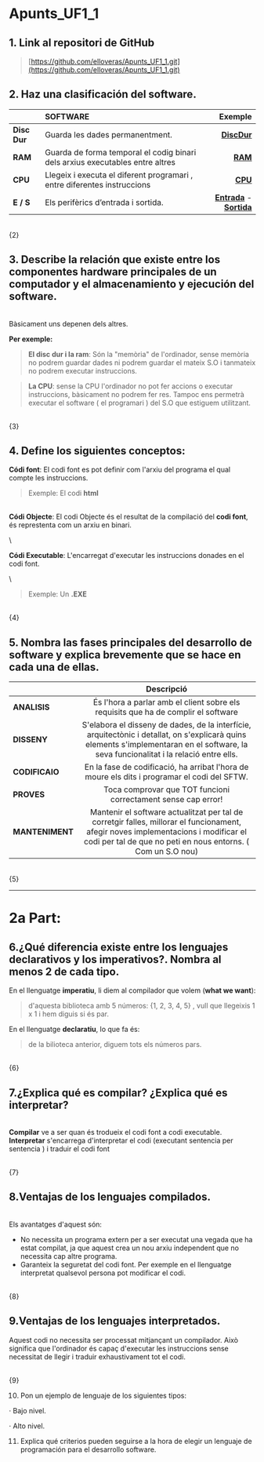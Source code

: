 # Apunts_UF1_1

  ## 1. Link al repositori de GitHub
>[https://github.com/elloveras/Apunts_UF1_1.git](https://github.com/elloveras/Apunts_UF1_1.git)



## 2. Haz una clasificación del software.  



|       | SOFTWARE | Exemple|
| :---        |    :----   |          ---: |
|  **Disc Dur**      | 	Guarda les dades permanentment.       |  [**DiscDur**](https://www.pccomponentes.com/seagate-barracuda-35-1tb-sata3)  |
| **RAM**            | 	Guarda de forma temporal el codig binari dels arxius executables entre altres        | [**RAM**](https://www.pccomponentes.com/memoria-ram-kingston-hyperx-impact-sodimm-ddr4-3200mhz-8gb-cl20)      |
|**CPU**             |Llegeix i executa el diferent programari , entre diferentes instruccions         |[**CPU**](https://www.pccomponentes.com/nox-hummer-h-212-cpu-cooler)            |
|**E / S**           |Els perifèrics d’entrada i sortida.       |[**Entrada**](https://www.pccomponentes.com/logitech-wireless-combo-mk270-teclado-inalambrico)    - [**Sortida**](https://www.pccomponentes.com/benq-gw2780e-27-led-ips-eye-care)      |
\
{2}
## 3. Describe la relación que existe entre los componentes hardware principales de un computador y el almacenamiento y ejecución del software.
\
Bàsicament uns depenen dels altres.

**Per exemple:**

>  **El disc dur i la ram**: Són la "memòria" de l'ordinador, sense memòria no podrem guardar dades ni podrem guardar el mateix S.O i tanmateix no podrem executar instruccions.

> **La CPU**: sense la CPU l'ordinador no pot fer accions o executar instruccions, bàsicament no podrem fer res. Tampoc ens permetrà executar el software ( el programari ) del S.O que estiguem utilitzant.

\
{3}

## 4.  Define los siguientes conceptos:
  **Códi font**: El codi font es pot definir com l'arxiu del programa el qual compte les instruccions.
>Exemple:
El codi **html** 

\
 **Códi Objecte**: El codi Objecte és el resultat de la compilació del **codi font**, és represtenta com un arxiu en binari. 
 
\

 **Códi Executable**: L'encarregat d'executar les instruccions donades en el codi font.
 
 \
 
>Exemple:
Un  **.EXE**


\
{4}
## 5.  Nombra las fases principales del desarrollo de software y explica brevemente que se hace en cada una de ellas.

|       | Descripció | 
| :---        |    :----:   |     
| **ANALISIS**      |  És l'hora a parlar amb el client sobre els requisits que ha de complir el software     | 
| **DISSENY**   | S'elabora el disseny de dades, de la interfície, arquitectònic i detallat, on s'explicarà quins elements s'implementaran en el software, la seva funcionalitat i la relació entre ells.
| **CODIFICAIO**  |   En la fase de codificació, ha arribat l'hora de moure els dits i programar el codi del SFTW.
|**PROVES**| Toca comprovar que TOT funcioni correctament sense cap error!
|**MANTENIMENT**| Mantenir el software actualitzat per tal de corretgir falles, millorar el funcionament, afegir noves implementacions i modificar el codi per tal de que no peti en nous entorns. ( Com un S.O nou)

 




\
{5}
___
# 2a Part:

## 6.¿Qué diferencia existe entre los lenguajes declarativos y los imperativos?. Nombra al menos 2 de cada tipo.

En el llenguatge **imperatiu**, li diem al compilador que volem (**what we want**):

>  d'aquesta biblioteca amb 5 números: {1, 2, 3, 4, 5} , vull que llegeixis 1 x 1 i hem diguis si és par.

En el llenguatge **declaratiu**, lo que fa és:

> de la bilioteca anterior, diguem tots els números pars.

\
{6}

## 7.¿Explica qué es compilar? ¿Explica qué es interpretar?
\
**Compilar** ve a ser quan és trodueix el codi font a codi executable.
**Interpretar** s'encarrega d'interpretar el codi (executant sentencia per sentencia ) i traduir el codi font

\
{7}

## 8.Ventajas de los lenguajes compilados.
\
Els avantatges d'aquest són:
- No necessita un programa extern per a ser executat una vegada que ha estat compilat, ja que aquest crea un nou arxiu independent que no necessita cap altre programa.
- Garanteix la seguretat del codi font. Per exemple en el llenguatge interpretat qualsevol persona pot modificar el codi.

\
{8}

## 9.Ventajas de los lenguajes interpretados.
Aquest codi no necessita ser processat mitjançant un compilador. Això significa que l'ordinador és capaç d'executar les instruccions sense necessitat de llegir i traduir exhaustivament tot el codi.

\
{9}

10.  Pon un ejemplo de lenguaje de los siguientes tipos:

·       Bajo nivel.

·       Alto nivel.

11.  Explica qué criterios pueden seguirse a la hora de elegir un lenguaje de programación para el desarrollo software.

